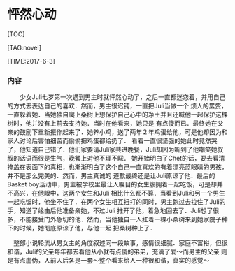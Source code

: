 # 怦然心动

[TOC]

[TAG:novel]

[TIME:2017-6-3]

### 内容
　　少女Juli七岁第一次遇到男主时就怦然心动了，之后一直都迷恋着，并用自己的方式去表达自己的喜欢．然而，男主很迟钝，一直把Juli当做一个
烦人的累赘，一直躲着她．当她独自爬上桑树上想保护自己心中的净土并且还喊他一起保护这棵树时，他并没有上前去支持她．当时在他看来，她只是
有点傻而已．最终她在父亲的鼓励下重新振作起来了．她养小鸡，送了两年２年鸡蛋给他，可是他却因为和家人讨论后害怕细菌而偷偷把鸡蛋都给扔了．
看着一直很坚强的她此时竟然哭了，他知道自己错了．他们家要请Juli家共进晚餐，Juli却因为听到了他嘲笑她叔叔的话语而很是生气，晚餐上对他不理不睬．
她开始明白了Chet的话，要去看清掩盖在表面下的真相，也渐渐明白了这个自己一直喜欢的有着漂亮蓝眼睛的男孩，并不是那么完美的．然而，男主真诚的
道歉最终还是让Juli原谅了他．最后的Basket boy活动中，男主被学校里最让人瞩目的女生簇拥着一起吃饭，可是却并不高兴，在他眼中，这两个女生和Juli
相比什么都不算．当看到Juli和另一个男生一起吃饭时，他坐不住了．在两个女生相互扭打的同时，男主跑过去拉住了Juli的手，知道了缘由后他准备亲她，不过Juli
推开了他，着急地回去了．Juli想了很多，不能接受门外急切的他．然而，当他独自一人扛着一棵小桑树来到她家院子种下的时候，她彻底原谅了他，与他一起
把桑树种上了．

　整部小说轮流从男女主的角度叙述同一段故事，感情很细腻．家庭不富裕，但很和谐，Juli的父亲每年都去看他从小就有点傻的弟弟，充满了爱～而男主的父亲
则是有点虚伪，人前人后各是一套～整个看来给人一种很和谐，真实的感觉～

